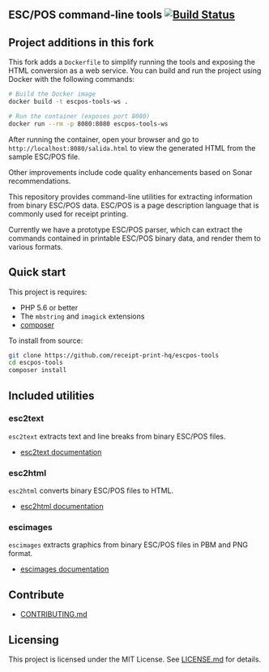 ESC/POS command-line tools [![Build Status](https://travis-ci.org/receipt-print-hq/escpos-tools.svg?branch=master)](https://travis-ci.org/receipt-print-hq/escpos-tools)
--------------


## Project additions in this fork

This fork adds a `Dockerfile` to simplify running the tools and exposing the HTML conversion as a web service. You can build and run the project using Docker with the following commands:

```sh
# Build the Docker image
docker build -t escpos-tools-ws .

# Run the container (exposes port 8080)
docker run --rm -p 8080:8080 escpos-tools-ws
```

After running the container, open your browser and go to `http://localhost:8080/salida.html` to view the generated HTML from the sample ESC/POS file.

Other improvements include code quality enhancements based on Sonar recommendations.

This repository provides command-line utilities for extracting information from
binary ESC/POS data. ESC/POS is a page description language that is commonly
used for receipt printing.

Currently we have a prototype ESC/POS parser, which can extract the commands
contained in printable ESC/POS binary data, and render them to various formats.

## Quick start

This project is requires:

- PHP 5.6 or better
- The `mbstring` and `imagick` extensions
- [composer](https://getcomposer.org/)

To install from source:

```bash
git clone https://github.com/receipt-print-hq/escpos-tools
cd escpos-tools
composer install
```

## Included utilities

### esc2text

`esc2text` extracts text and line breaks from binary ESC/POS files.

- [esc2text documentation](doc/esc2text.md)

### esc2html

`esc2html` converts binary ESC/POS files to HTML.

- [esc2html documentation](doc/esc2html.md)

### escimages

`escimages` extracts graphics from binary ESC/POS files in PBM and PNG format.

- [escimages documentation](doc/escimages.md)

## Contribute

- [CONTRIBUTING.md](CONTRIBUTING.md)

## Licensing

This project is licensed under the MIT License. See [LICENSE.md](LICENSE.md) for details.

